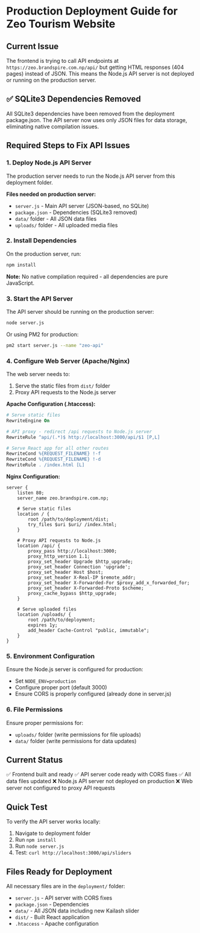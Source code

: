 # Production Deployment Guide for Zeo Tourism Website

## Current Issue
The frontend is trying to call API endpoints at `https://zeo.brandspire.com.np/api/` but getting HTML responses (404 pages) instead of JSON. This means the Node.js API server is not deployed or running on the production server.

## ✅ SQLite3 Dependencies Removed
All SQLite3 dependencies have been removed from the deployment package.json. The API server now uses only JSON files for data storage, eliminating native compilation issues.

## Required Steps to Fix API Issues

### 1. Deploy Node.js API Server
The production server needs to run the Node.js API server from this deployment folder.

**Files needed on production server:**
- `server.js` - Main API server (JSON-based, no SQLite)
- `package.json` - Dependencies (SQLite3 removed)
- `data/` folder - All JSON data files
- `uploads/` folder - All uploaded media files

### 2. Install Dependencies
On the production server, run:
```bash
npm install
```
**Note:** No native compilation required - all dependencies are pure JavaScript.

### 3. Start the API Server
The API server should be running on the production server:
```bash
node server.js
```
Or using PM2 for production:
```bash
pm2 start server.js --name "zeo-api"
```

### 4. Configure Web Server (Apache/Nginx)
The web server needs to:
1. Serve the static files from `dist/` folder
2. Proxy API requests to the Node.js server

**Apache Configuration (.htaccess):**
```apache
# Serve static files
RewriteEngine On

# API proxy - redirect /api requests to Node.js server
RewriteRule ^api/(.*)$ http://localhost:3000/api/$1 [P,L]

# Serve React app for all other routes
RewriteCond %{REQUEST_FILENAME} !-f
RewriteCond %{REQUEST_FILENAME} !-d
RewriteRule . /index.html [L]
```

**Nginx Configuration:**
```nginx
server {
    listen 80;
    server_name zeo.brandspire.com.np;
    
    # Serve static files
    location / {
        root /path/to/deployment/dist;
        try_files $uri $uri/ /index.html;
    }
    
    # Proxy API requests to Node.js
    location /api/ {
        proxy_pass http://localhost:3000;
        proxy_http_version 1.1;
        proxy_set_header Upgrade $http_upgrade;
        proxy_set_header Connection 'upgrade';
        proxy_set_header Host $host;
        proxy_set_header X-Real-IP $remote_addr;
        proxy_set_header X-Forwarded-For $proxy_add_x_forwarded_for;
        proxy_set_header X-Forwarded-Proto $scheme;
        proxy_cache_bypass $http_upgrade;
    }
    
    # Serve uploaded files
    location /uploads/ {
        root /path/to/deployment;
        expires 1y;
        add_header Cache-Control "public, immutable";
    }
}
```

### 5. Environment Configuration
Ensure the Node.js server is configured for production:
- Set `NODE_ENV=production`
- Configure proper port (default 3000)
- Ensure CORS is properly configured (already done in server.js)

### 6. File Permissions
Ensure proper permissions for:
- `uploads/` folder (write permissions for file uploads)
- `data/` folder (write permissions for data updates)

## Current Status
✅ Frontend built and ready
✅ API server code ready with CORS fixes
✅ All data files updated
❌ Node.js API server not deployed on production
❌ Web server not configured to proxy API requests

## Quick Test
To verify the API server works locally:
1. Navigate to deployment folder
2. Run `npm install`
3. Run `node server.js`
4. Test: `curl http://localhost:3000/api/sliders`

## Files Ready for Deployment
All necessary files are in the `deployment/` folder:
- `server.js` - API server with CORS fixes
- `package.json` - Dependencies
- `data/` - All JSON data including new Kailash slider
- `dist/` - Built React application
- `.htaccess` - Apache configuration